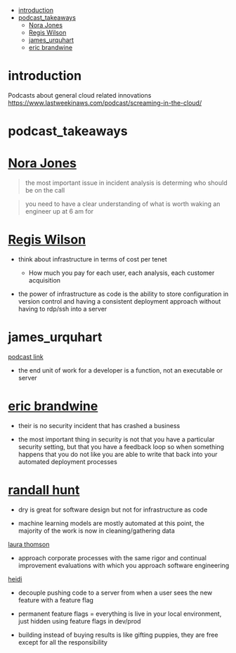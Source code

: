 - [introduction](#introduction)
- [podcast_takeaways](#podcast_takeaways)
  - [Nora Jones](#nora-jones)
  - [Regis Wilson](#regis-wilson)
  - [james_urquhart](#james_urquhart)
  - [eric brandwine](#eric-brandwine)
# introduction
Podcasts about general cloud related innovations
https://www.lastweekinaws.com/podcast/screaming-in-the-cloud/

# podcast_takeaways

# [Nora Jones](https://www.lastweekinaws.com/podcast/screaming-in-the-cloud/a-chaos-engineering-jeli-sandwich-with-nora-jones/)

> the most important issue in incident analysis is determing who should be on the call


> you need to have a clear understanding of what is worth waking an engineer up at 6 am for


# [Regis Wilson](https://www.lastweekinaws.com/podcast/screaming-in-the-cloud/reconnecting-with-an-old-boss-with-regis-wilson/)
- think about infrastructure in terms of cost per tenet 
  - How much you pay for each user, each analysis, each customer acquisition
  
- the power of infrastructure as code is the ability to store configuration in version control and having a consistent deployment approach without having to rdp/ssh into a server


# james_urquhart
[podcast link](https://www.lastweekinaws.com/podcast/screaming-in-the-cloud/flow-architectures-the-future-of-streaming-data-with-james-urquhart/)

- the end unit of work for a developer is a function, not an executable or server

# [eric brandwine](https://www.lastweekinaws.com/podcast/screaming-in-the-cloud/the-darth-vader-of-aws-with-eric-brandwine/)

- their is no security incident that has crashed a business

- the most important thing in security is not that you have a particular security setting, but that you have a feedback loop so when something happens that you do not like you are able to write that back into your automated deployment processes




# [randall hunt](https://www.lastweekinaws.com/podcast/screaming-in-the-cloud/making-machine-learning-invisible-with-randall-hunt/)

- dry is great for software design but not for infrastructure as code

- machine learning models are mostly automated at this point, the majority of the work is now in cleaning/gathering data



[laura thomson](https://www.lastweekinaws.com/podcast/screaming-in-the-cloud/minimum-viable-bureaucracy-with-laura-thomson/)
- approach corporate processes with the same rigor and continual improvement evaluations with which you approach software engineering


[heidi](https://www.lastweekinaws.com/podcast/screaming-in-the-cloud/personalization-the-non-creepy-way-with-heidi-waterhouse/)


- decouple pushing code to a server from when a user sees the new feature with a feature flag


- permanent feature flags = everything is live in your local environment, just hidden using feature flags in dev/prod


- building instead of buying results is like gifting puppies, they are free except for all the responsibility 
